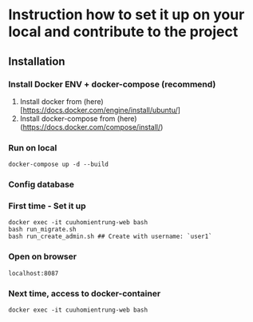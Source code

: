 # Instruction how to set it up on your local and contribute to the project

## Installation

### Install Docker ENV + docker-compose (recommend)
1. Install docker from (here)[https://docs.docker.com/engine/install/ubuntu/]
2. Install docker-compose from (here)(https://docs.docker.com/compose/install/)
### Run on local
```
docker-compose up -d --build
```

### Config database

### First time - Set it up
```
docker exec -it cuuhomientrung-web bash
bash run_migrate.sh
bash run_create_admin.sh ## Create with username: `user1`
```

### Open on browser
```
localhost:8087
```


### Next time, access to docker-container
```
docker exec -it cuuhomientrung-web bash
```
